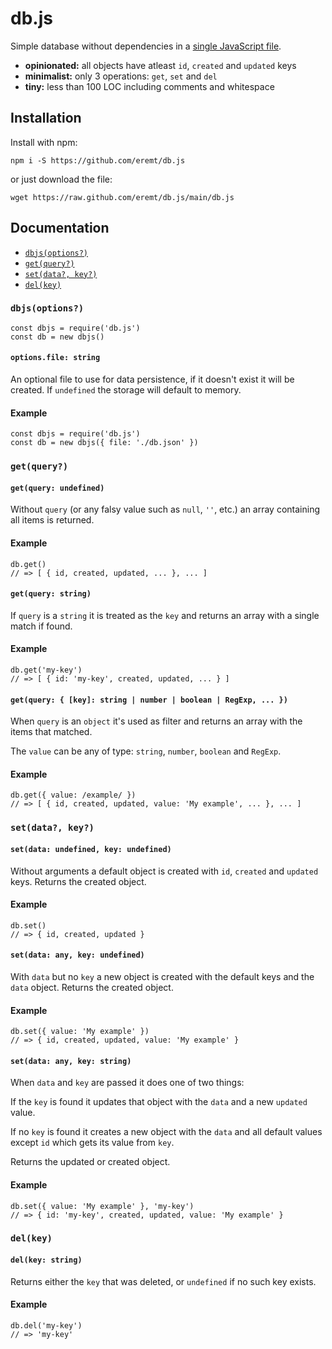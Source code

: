 # db.js

Simple database without dependencies in a [single JavaScript file](https://github.com/eremt/db.js/blob/main/db.js).

- **opinionated:** all objects have atleast `id`, `created` and `updated` keys
- **minimalist:** only 3 operations: `get`, `set` and `del`
- **tiny:** less than 100 LOC including comments and whitespace

## Installation

Install with npm:
```
npm i -S https://github.com/eremt/db.js
```
or just download the file:
```
wget https://raw.github.com/eremt/db.js/main/db.js
```

## Documentation

- [`dbjs(options?)`](https://github.com/eremt/db.js#dbjsoptions)
- [`get(query?)`](https://github.com/eremt/db.js#getquery)
- [`set(data?, key?)`](https://github.com/eremt/db.js#setdata-key)
- [`del(key)`](https://github.com/eremt/db.js#delkey)

### `dbjs(options?)`

```
const dbjs = require('db.js')
const db = new dbjs()
```

#### `options.file: string`

An optional file to use for data persistence, if it doesn't exist it will be created. If `undefined` the storage will default to memory.

#### Example
```
const dbjs = require('db.js')
const db = new dbjs({ file: './db.json' })
```

### `get(query?)`

#### `get(query: undefined)`

Without `query` (or any falsy value such as `null`, `''`, etc.) an array containing all items is returned.

#### Example
```
db.get()
// => [ { id, created, updated, ... }, ... ]
```

#### `get(query: string)`

If `query` is a `string` it is treated as the `key` and returns an array with a single match if found.

#### Example
```
db.get('my-key')
// => [ { id: 'my-key', created, updated, ... } ]
```

#### `get(query: { [key]: string | number | boolean | RegExp, ... })`

When `query` is an `object` it's used as filter and returns an array with the items that matched.

The `value` can be any of type: `string`, `number`, `boolean` and `RegExp`.

#### Example
```
db.get({ value: /example/ })
// => [ { id, created, updated, value: 'My example', ... }, ... ]
```

### `set(data?, key?)`

#### `set(data: undefined, key: undefined)`

Without arguments a default object is created with `id`, `created` and `updated` keys. Returns the created object.

#### Example
```
db.set()
// => { id, created, updated }
```

#### `set(data: any, key: undefined)`

With `data` but no `key` a new object is created with the default keys and the `data` object. Returns the created object.

#### Example
```
db.set({ value: 'My example' })
// => { id, created, updated, value: 'My example' }
```

#### `set(data: any, key: string)`

When `data` and `key` are passed it does one of two things:

If the `key` is found it updates that object with the `data` and a new `updated` value.

If no `key` is found it creates a new object with the `data` and all default values except `id` which gets its value from `key`.

Returns the updated or created object.

#### Example
```
db.set({ value: 'My example' }, 'my-key')
// => { id: 'my-key', created, updated, value: 'My example' }
```

### `del(key)`

#### `del(key: string)`

Returns either the `key` that was deleted, or `undefined` if no such key exists.

#### Example
```
db.del('my-key')
// => 'my-key'
```

